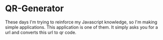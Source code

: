 # QR-Generator


These days I'm trying to reinforce my Javascript knowledge, so I'm making simple applications.
This application is one of them.
It simply asks you for a url and converts this url to qr code.
